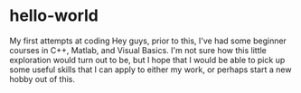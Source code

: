 # hello-world
My first attempts at coding
Hey guys, prior to this, I've had some beginner courses in C++, Matlab, and Visual Basics. 
I'm not sure how this little exploration would turn out to be, but I hope that I would be able to pick up some useful skills that I can apply to either my work, or perhaps start a new hobby out of this.

